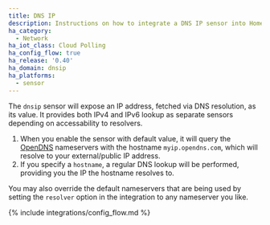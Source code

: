 ```yaml
---
title: DNS IP
description: Instructions on how to integrate a DNS IP sensor into Home Assistant.
ha_category:
  - Network
ha_iot_class: Cloud Polling
ha_config_flow: true
ha_release: '0.40'
ha_domain: dnsip
ha_platforms:
  - sensor
---
```


The `dnsip` sensor will expose an IP address, fetched via DNS resolution, as its value. It provides both IPv4 and IPv6 lookup as separate sensors depending on accessability to resolvers.

1. When you enable the sensor with default value, it will query the [OpenDNS](https://www.opendns.com/) nameservers with the hostname `myip.opendns.com`, which will resolve to your external/public IP address.
2. If you specify a `hostname`, a regular DNS lookup will be performed, providing you the IP the hostname resolves to.

You may also override the default nameservers that are being used by setting the `resolver` option in the integration to any nameserver you like.

{% include integrations/config_flow.md %}
